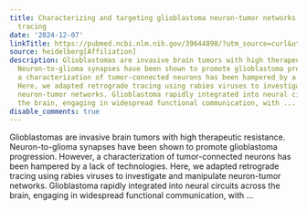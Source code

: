 ```yaml
---
title: Characterizing and targeting glioblastoma neuron-tumor networks with retrograde
  tracing
date: '2024-12-07'
linkTitle: https://pubmed.ncbi.nlm.nih.gov/39644898/?utm_source=curl&utm_medium=rss&utm_campaign=pubmed-2&utm_content=1FakS-2QOkCT8HsMOQP1bCRQ4YzyumYOmxmF0moLsQ3dFB1E9V&fc=20220326224207&ff=20241208172307&v=2.18.0.post9+e462414
source: heidelberg[Affiliation]
description: Glioblastomas are invasive brain tumors with high therapeutic resistance.
  Neuron-to-glioma synapses have been shown to promote glioblastoma progression. However,
  a characterization of tumor-connected neurons has been hampered by a lack of technologies.
  Here, we adapted retrograde tracing using rabies viruses to investigate and manipulate
  neuron-tumor networks. Glioblastoma rapidly integrated into neural circuits across
  the brain, engaging in widespread functional communication, with ...
disable_comments: true
---
```

Glioblastomas are invasive brain tumors with high therapeutic resistance. Neuron-to-glioma synapses have been shown to promote glioblastoma progression. However, a characterization of tumor-connected neurons has been hampered by a lack of technologies. Here, we adapted retrograde tracing using rabies viruses to investigate and manipulate neuron-tumor networks. Glioblastoma rapidly integrated into neural circuits across the brain, engaging in widespread functional communication, with ...